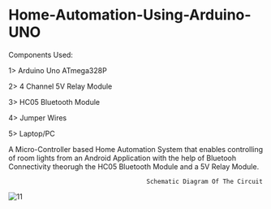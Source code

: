 # Home-Automation-Using-Arduino-UNO

Components Used:

1> Arduino Uno ATmega328P

2> 4 Channel 5V Relay Module

3> HC05 Bluetooth Module

4> Jumper Wires

5> Laptop/PC

A Micro-Controller based Home Automation System that enables controlling of room lights from an Android Application with the help of Bluetooh Connectivity theorugh the HC05 Bluetooth Module and a 5V Relay Module.


                                          Schematic Diagram Of The Circuit
                                          

![11](https://user-images.githubusercontent.com/64331214/122293254-74c07e80-cf14-11eb-8e0d-cd4101a25d8b.png)
